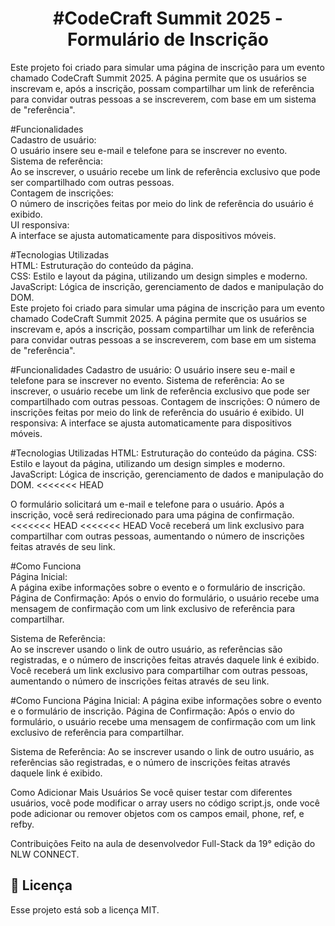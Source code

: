 <h1 align="center">#CodeCraft Summit 2025 - Formulário de Inscrição</h1>
Este projeto foi criado para simular uma página de inscrição para um evento chamado CodeCraft Summit 2025. A página permite que os usuários se inscrevam e, após a inscrição, possam compartilhar um link de referência para convidar outras pessoas a se inscreverem, com base em um sistema de "referência".<br>

#Funcionalidades <br>
Cadastro de usuário:<br> O usuário insere seu e-mail e telefone para se inscrever no evento.<br>
Sistema de referência:<br> Ao se inscrever, o usuário recebe um link de referência exclusivo que pode ser compartilhado com outras pessoas.<br>
Contagem de inscrições:<br>O número de inscrições feitas por meio do link de referência do usuário é exibido.<br>
UI responsiva:<br> A interface se ajusta automaticamente para dispositivos móveis.<br>

#Tecnologias Utilizadas<br>
HTML: Estruturação do conteúdo da página.<br>
CSS: Estilo e layout da página, utilizando um design simples e moderno.<br>
JavaScript: Lógica de inscrição, gerenciamento de dados e manipulação do DOM.<br>
Este projeto foi criado para simular uma página de inscrição para um evento chamado CodeCraft Summit 2025. A página permite que os usuários se inscrevam e, após a inscrição, possam compartilhar um link de referência para convidar outras pessoas a se inscreverem, com base em um sistema de "referência".

#Funcionalidades
Cadastro de usuário: O usuário insere seu e-mail e telefone para se inscrever no evento.
Sistema de referência: Ao se inscrever, o usuário recebe um link de referência exclusivo que pode ser compartilhado com outras pessoas.
Contagem de inscrições: O número de inscrições feitas por meio do link de referência do usuário é exibido.
UI responsiva: A interface se ajusta automaticamente para dispositivos móveis.

#Tecnologias Utilizadas
HTML: Estruturação do conteúdo da página.
CSS: Estilo e layout da página, utilizando um design simples e moderno.
JavaScript: Lógica de inscrição, gerenciamento de dados e manipulação do DOM.
<<<<<<< HEAD


O formulário solicitará um e-mail e telefone para o usuário.
Após a inscrição, você será redirecionado para uma página de confirmação.
<<<<<<< HEAD
<<<<<<< HEAD
Você receberá um link exclusivo para compartilhar com outras pessoas, aumentando o número de inscrições feitas através de seu link.<br>

#Como Funciona <br>
Página Inicial:<br> A página exibe informações sobre o evento e o formulário de inscrição.
Página de Confirmação: Após o envio do formulário, o usuário recebe uma mensagem de confirmação com um link exclusivo de referência para compartilhar.<br>

Sistema de Referência:<br> Ao se inscrever usando o link de outro usuário, as referências são registradas, e o número de inscrições feitas através daquele link é exibido.<br>
Você receberá um link exclusivo para compartilhar com outras pessoas, aumentando o número de inscrições feitas através de seu link.

#Como Funciona
Página Inicial: A página exibe informações sobre o evento e o formulário de inscrição.
Página de Confirmação: Após o envio do formulário, o usuário recebe uma mensagem de confirmação com um link exclusivo de referência para compartilhar.

Sistema de Referência: Ao se inscrever usando o link de outro usuário, as referências são registradas, e o número de inscrições feitas através daquele link é exibido.

Como Adicionar Mais Usuários
Se você quiser testar com diferentes usuários, você pode modificar o array users no código script.js, onde você pode adicionar ou remover objetos com os campos email, phone, ref, e refby.

Contribuições
Feito na aula de desenvolvedor Full-Stack da 19° edição do NLW CONNECT.

## :memo: Licença

Esse projeto está sob a licença MIT.